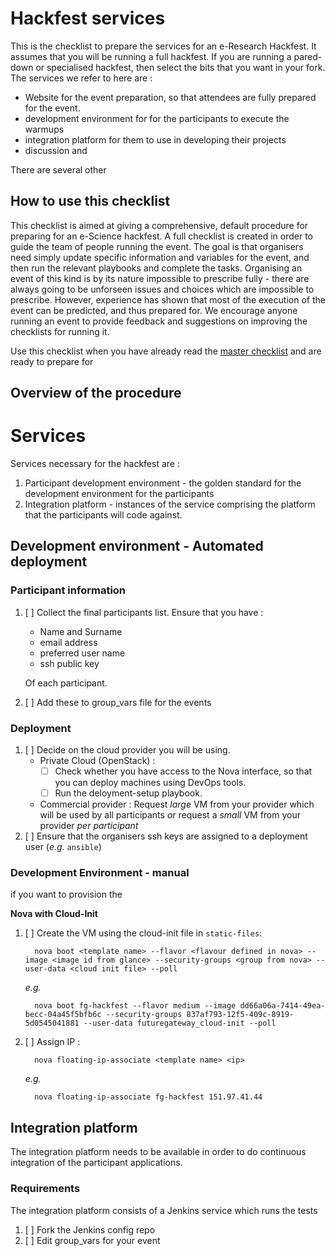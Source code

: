<!-- Copyright 2016 Sci-GaIA consortium

Licensed under the Apache License, Version 2.0 (the "License");
you may not use this file except in compliance with the License.
You may obtain a copy of the License at

    http://www.apache.org/licenses/LICENSE-2.0

Unless required by applicable law or agreed to in writing, software
distributed under the License is distributed on an "AS IS" BASIS,
WITHOUT WARRANTIES OR CONDITIONS OF ANY KIND, either express or implied.
See the License for the specific language governing permissions and
limitations under the License. -->

# Hackfest services

This is the checklist to prepare the services for an e-Research Hackfest. It assumes that you will be running a full hackfest. If you are running a pared-down or specialised hackfest, then select the bits that you want in your fork. The services we refer to here are :

  * Website for the event preparation, so that attendees are fully prepared for the event.
  * development environment for for the participants to execute the warmups
  * integration platform for them to use in developing their projects
  * discussion and

There are several other

## How to use this checklist

This checklist is aimed at giving a comprehensive, default procedure for preparing for an e-Science hackfest. A full checklist is created in order to guide the team of people running the event. The goal is that organisers need simply update specific information and variables for the event, and then run the relevant playbooks and complete the tasks. Organising an event of this kind is by its nature impossible to prescribe fully - there are always going to be unforseen issues and choices which are impossible to prescribe. However, experience has shown that most of the execution of the event can be predicted, and thus prepared for. We encourage anyone running an event to provide feedback and suggestions on improving the checklists for running it.

Use this checklist when you have already read the [master checklist](../master-checklist.md) and are ready to prepare for

## Overview of the procedure




# Services

Services necessary for the hackfest are :

  1. Participant development environment - the golden standard for the development environment for the participants
  1. Integration platform - instances of the service comprising the platform that the participants will code against.

## Development environment - Automated deployment

### Participant information

  1. [ ] Collect the final participants list. Ensure that you have :
      * Name and Surname
      * email address
      * preferred user name
      * ssh public key

      Of each participant.

  1. [ ] Add these to group_vars file for the events

### Deployment

  1. [ ] Decide on the cloud provider you will be using.
     * Private Cloud (OpenStack) :
       * [ ] Check whether you have access to the Nova interface, so that you can deploy machines using DevOps tools.
       * [ ] Run the deloyment-setup playbook.
     * Commercial provider : Request _large_ VM from your provider which will be used by all participants _or_ request a _small_ VM from your provider _per participant_
  1. [ ] Ensure that the organisers ssh keys are assigned to a deployment user (_e.g._ `ansible`)


### Development Environment - manual

if you want to provision the

**Nova with Cloud-Init**

  1. [ ] Create the VM using the cloud-init file in `static-files`:
      ```
        nova boot <template name> --flavor <flavour defined in nova> --image <image id from glance> --security-groups <group from nova> --user-data <cloud init file> --poll
      ```
      _e.g._
      ```
        nova boot fg-hackfest --flavor medium --image dd66a06a-7414-49ea-becc-04a45f5bfb6c --security-groups 837af793-12f5-409c-8919-5d0545041881 --user-data futuregateway_cloud-init --poll
      ```
  1. [ ] Assign IP :
      ```
        nova floating-ip-associate <template name> <ip>
      ```
      _e.g._
      ```
        nova floating-ip-associate fg-hackfest 151.97.41.44
      ```



## Integration platform

The integration platform needs to be available in order to do continuous integration of the participant applications.


### Requirements

The integration platform consists of a Jenkins service which runs the tests

  1. [ ] Fork the Jenkins config repo
  1. [ ] Edit group_vars for your event
